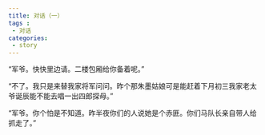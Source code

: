 ```yaml
---
title: 对话（一）
tags :
 - 对话
categories:
 - story
---
```

“军爷。快快里边请。二楼包厢给你备着呢。” 

“不了。我只是来替我家将军问问。昨个那朱墨姑娘可是能赶着下月初三我家老太爷诞辰能不能去唱一出四郎探母。” 

“军爷。你个怕是不知道。昨半夜你们的人说她是个赤匪。你们马队长亲自带人给抓走了。”

